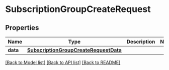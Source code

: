 # SubscriptionGroupCreateRequest

## Properties
Name | Type | Description | Notes
------------ | ------------- | ------------- | -------------
**data** | [**SubscriptionGroupCreateRequestData**](SubscriptionGroupCreateRequestData.md) |  | 

[[Back to Model list]](../README.md#documentation-for-models) [[Back to API list]](../README.md#documentation-for-api-endpoints) [[Back to README]](../README.md)


